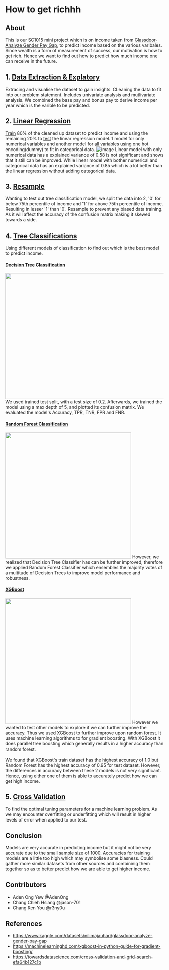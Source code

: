 # How to get richhh
## About
This is our SC1015 mini project which is on income taken from [Glassdoor- Analyze Gender Pay Gap](https://www.kaggle.com/datasets/nilimajauhari/glassdoor-analyze-gender-pay-gap), to predict income based on the various varibales. Since wealth is a form of measurement of success, our motivation is how to get rich. Hence we want to find out how to predict how much income one can receive in the future.

## 1. [Data Extraction & Explatory](https://github.com/r3ny0u/GetMeOut/blob/main/MegaDepression/data%20extraction%20%26%20explatory%20analysis.ipynb)
Extracing and visualise the dataset to gain insights. CLeaning the data to fit into our problem statement. Includes univariate analysis and mutlivariate analysis. We combined the base pay and bonus pay to derive income per year which is the varible to be predicted. 

## 2. [Linear Regression](https://github.com/r3ny0u/GetMeOut/blob/main/MegaDepression/linear%20regression.ipynb)
[Train](https://github.com/r3ny0u/GetMeOut/blob/main/dataset/train.csv) 80% of the cleaned up dataset to predict income and using the remaining 20% to [test](https://github.com/r3ny0u/GetMeOut/blob/main/dataset/test.csv) the linear regression model. 1 model for only numerical variables and another model for all variables using one hot encoding(dummy) to fit in categorical data. 
![image](https://user-images.githubusercontent.com/101868598/164953979-2fa1dbd3-46f2-4bf9-b084-caad101fe1d3.png)
Linear model with only numerical data has a explained variance of 0.58 is not significant and shows that it still can be improved. While linear model with bother numerical and categorical data has an explained variance of 0.85 which is a lot better than the linear regression without adding categorical data.

## 3. [Resample]()
Wanting to test out tree classification model, we split the data into 2, '0' for below 75th percentile of income and '1' for above 75th percentile of income. Resulting in lesser '1' than '0'. Resample to prevent any biased data training. As it will affect the accuracy of the confusion matrix making it skewed towards a side.

## 4. [Tree Classifications](https://github.com/r3ny0u/GetMeOut/blob/main/MegaDepression/tree.ipynb)
Using different models of classification to find out which is the best model to predict income.
#### [Decision Tree Classification]()
<img src="https://user-images.githubusercontent.com/101868598/164954420-342584a8-a20d-4d90-8795-9a2b8498ed30.png" width="800" height="400"> 
We used trained test split, with a test size of 0.2. Afterwards, we trained the model using a max depth of 5, and plotted its confusion matrix. We evaluated the model's Accuracy, TPR, TNR, FPR and FNR.

#### [Random Forest Classification]()
<img src="https://user-images.githubusercontent.com/101868598/164954150-0d9e682a-8d4f-4ea3-9006-76436a5688d5.png" width="400" height="400"> 
However, we realized that Decision Tree Classifier has can be further improved, therefore we applied Random Forest Classifier which ensembles the majority votes of a multitude of Decision Trees to improve model performance and robustness.

#### [XGBoost]()
<img src="https://user-images.githubusercontent.com/101868598/164954157-0bf706b2-b89a-49e1-a017-98aec60f2fe3.png" width="400" height="400"> 
However we wanted to test other models to explore if we can further improve the accuracy. Thus we used XGBoost to further improve upon random forest. It uses machine learning algorithms to for gradient boosting. With XGBoost it does parallel tree boosting which generally results in a higher accuracy than random forest.
<br/><br/>
We found that XGBoost's train dataset has the highest accuracy of 1.0 but Random Forest has the highest accuracy of 0.95 for test dataset. However, the differences  in accuracy between these 2 models is not very significant. Hence, using either one of them is able to accurately predict how we can get high income.

## 5. [Cross Validation](https://github.com/r3ny0u/GetMeOut/blob/main/MegaDepression/cross%20validation.ipynb)
To find the optimal tuning parameters for a machine learning problem. As we may encounter overfitting or underfitting which will result in higher levels of error when applied to our test. 

## Conclusion
Models are very accurate in predicting income but it might not be very accurate due to the small sample size of 1000. Accuracies for training models are a little too high which may symbolise some biasness. Could gather more similar datasets from other sources and combininig them together so as to better predict how we are able to get higher income.

## Contributors
- Aden Ong Yew @AdenOng
- Chang Chieh Hsiang @jason-701
- Chang Ren You @r3ny0u

## References
- https://www.kaggle.com/datasets/nilimajauhari/glassdoor-analyze-gender-pay-gap
- https://machinelearninghd.com/xgboost-in-python-guide-for-gradient-boosting/
- https://towardsdatascience.com/cross-validation-and-grid-search-efa64b127c1b
